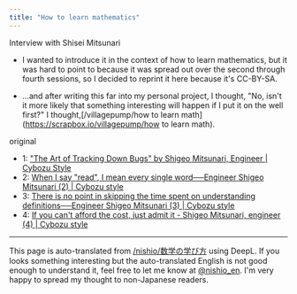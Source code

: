 ```yaml
---
title: "How to learn mathematics"
---
```


Interview with Shisei Mitsunari
- I wanted to introduce it in the context of how to learn mathematics, but it was hard to point to because it was spread out over the second through fourth sessions, so I decided to reprint it here because it's CC-BY-SA.

- ...and after writing this far into my personal project, I thought, "No, isn't it more likely that something interesting will happen if I put it on the well first?" I thought,[/villagepump/how to learn math](https://scrapbox.io/villagepump/how to learn math).

original
- 1: ["The Art of Tracking Down Bugs" by Shigeo Mitsunari, Engineer | Cybozu Style](https://cybozushiki.cybozu.co.jp/articles/m000349.html)
- 2: [When I say "read", I mean every single word──Engineer Shigeo Mitsunari (2) | Cybozu style](https://cybozushiki.cybozu.co.jp/articles/m000352.html)
- 3: [There is no point in skipping the time spent on understanding definitions──Engineer Shigeo Mitsunari (3) | Cybozu style](https://cybozushiki.cybozu.co.jp/articles/m000353.html)
- 4: [If you can't afford the cost, just admit it - Shigeo Mitsunari, engineer (4) | Cybozu style](https://cybozushiki.cybozu.co.jp/articles/m000354.html)


---
This page is auto-translated from [/nishio/数学の学び方](https://scrapbox.io/nishio/数学の学び方) using DeepL. If you looks something interesting but the auto-translated English is not good enough to understand it, feel free to let me know at [@nishio_en](https://twitter.com/nishio_en). I'm very happy to spread my thought to non-Japanese readers.
